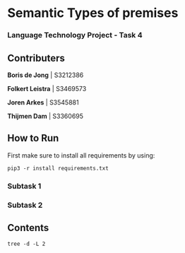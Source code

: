 # Semantic Types of premises
### Language Technology Project - Task 4

## Contributers

**Boris de Jong** | S3212386

**Folkert Leistra** | S3469573

**Joren Arkes** | S3545881

**Thijmen Dam** | S3360695

## How to Run
First make sure to install all requirements by using:

``pip3 -r install requirements.txt``

### Subtask 1


### Subtask 2

## Contents
``tree -d -L 2``


